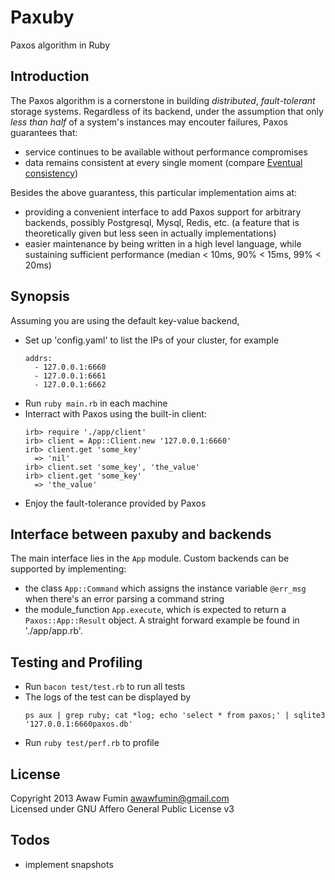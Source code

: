 # Paxuby
Paxos algorithm in Ruby

## Introduction
The Paxos algorithm is a cornerstone in building *distributed*, *fault-tolerant*
storage systems. Regardless of its backend, under the assumption that only *less than half* of a system's instances may encouter failures, Paxos guarantees that:
* service continues to be available without performance compromises
* data remains consistent at every single moment (compare [Eventual consistency](http://en.wikipedia.org/wiki/Eventual_consistency))

Besides the above guarantess, this particular implementation aims at:
* providing a convenient interface to add Paxos support for arbitrary backends, possibly Postgresql, Mysql, Redis, etc. (a feature that is theoretically given but less seen in actually implementations)
* easier maintenance by being written in a high level language, while sustaining sufficient performance (median < 10ms, 90% < 15ms, 99% < 20ms)

## Synopsis
Assuming you are using the default key-value backend,
* Set up 'config.yaml' to list the IPs of your cluster, for example
  ```
  addrs:
    - 127.0.0.1:6660
    - 127.0.0.1:6661
    - 127.0.0.1:6662
  ```
* Run `ruby main.rb` in each machine
* Interract with Paxos using the built-in client:
  ```
  irb> require './app/client'
  irb> client = App::Client.new '127.0.0.1:6660'
  irb> client.get 'some_key'
    => 'nil'
  irb> client.set 'some_key', 'the_value'
  irb> client.get 'some_key'
    => 'the_value'
  ```
* Enjoy the fault-tolerance provided by Paxos

## Interface between paxuby and backends
The main interface lies in the `App` module. Custom backends can be supported by implementing:
* the class `App::Command` which assigns the instance variable `@err_msg`
  when there's an error parsing a command string
* the module_function `App.execute`, which is expected to return a `Paxos::App::Result` object.
A straight forward example be found in './app/app.rb'.

## Testing and Profiling
* Run `bacon test/test.rb` to run all tests
* The logs of the test can be displayed by
  ```
  ps aux | grep ruby; cat *log; echo 'select * from paxos;' | sqlite3 '127.0.0.1:6660paxos.db'
  ```
* Run `ruby test/perf.rb` to profile

## License
Copyright 2013 Awaw Fumin awawfumin@gmail.com  
Licensed under GNU Affero General Public License v3

## Todos
* implement snapshots
